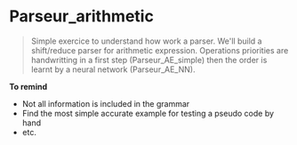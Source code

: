 # Parseur_arithmetic

> Simple exercice to understand how work a parser. We'll build a shift/reduce parser for arithmetic expression. Operations priorities are handwritting in a first step (Parseur_AE_simple) then the order is learnt by a neural network (Parseur_AE_NN).

**To remind**

- Not all information is included in the grammar
- Find the most simple accurate example for testing a pseudo code by hand 
- etc.